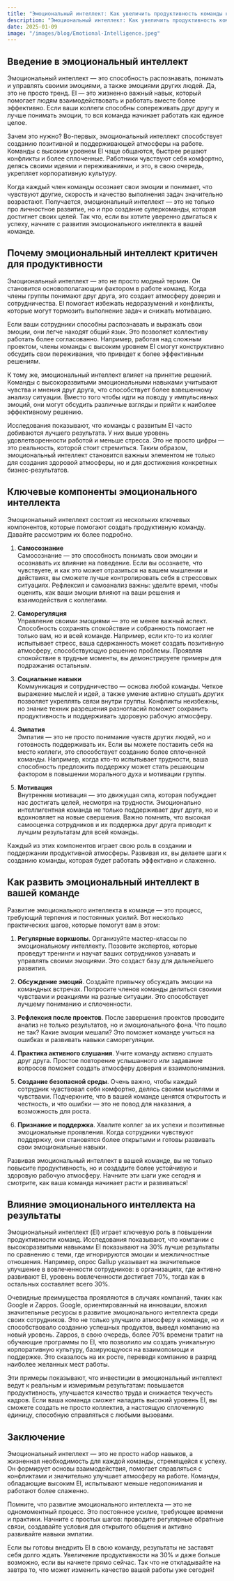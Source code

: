 ```yaml
---  
title: "Эмоциональный интеллект: Как увеличить продуктивность команды на 30%"  
description: "Эмоциональный интеллект: Как увеличить продуктивность команды на 30%"  
date: 2025-01-09
image: "/images/blog/Emotional-Intelligence.jpeg" 
---
```


## Введение в эмоциональный интеллект

Эмоциональный интеллект — это способность распознавать, понимать и управлять своими эмоциями, а также эмоциями других людей. Да, это не просто тренд. EI — это жизненно важный навык, который помогает людям взаимодействовать и работать вместе более эффективно. Если ваши коллеги способны сопереживать друг другу и лучше понимать эмоции, то вся команда начинает работать как единое целое. 

Зачем это нужно? Во-первых, эмоциональный интеллект способствует созданию позитивной и поддерживающей атмосферы на работе. Команды с высоким уровнем EI чаще общаются, быстрее решают конфликты и более сплоченные. Работники чувствуют себя комфортно, делясь своими идеями и переживаниями, и это, в свою очередь, укрепляет корпоративную культуру.

Когда каждый член команды осознает свои эмоции и понимает, что чувствуют другие, скорость и качество выполнения задач значительно возрастают. Получается, эмоциональный интеллект — это не только про личностное развитие, но и про создание суперкоманды, которая достигнет своих целей. Так что, если вы хотите уверенно двигаться к успеху, начните с развития эмоционального интеллекта в вашей команде.
## Почему эмоциональный интеллект критичен для продуктивности

Эмоциональный интеллект — это не просто модный термин. Он становится основополагающим фактором в работе команд. Когда члены группы понимают друг друга, это создает атмосферу доверия и сотрудничества. EI помогает избежать недоразумений и конфликты, которые могут тормозить выполнение задач и снижать мотивацию.

Если ваши сотрудники способны распознавать и выражать свои эмоции, они легче находят общий язык. Это позволяет коллективу работать более согласованно. Например, работая над сложным проектом, члены команды с высоким уровнем EI смогут конструктивно обсудить свои переживания, что приведет к более эффективным решениям.

К тому же, эмоциональный интеллект влияет на принятие решений. Команды с высокоразвитыми эмоциональными навыками учитывают чувства и мнения друг друга, что способствует более взвешенному анализу ситуации. Вместо того чтобы идти на поводу у импульсивных эмоций, они могут обсудить различные взгляды и прийти к наиболее эффективному решению. 

Исследования показывают, что команды с развитым EI часто добиваются лучшего результата. У них выше уровень удовлетворенности работой и меньше стресса. Это не просто цифры — это реальность, которой стоит стремиться. Таким образом, эмоциональный интеллект становится важным элементом не только для создания здоровой атмосферы, но и для достижения конкретных бизнес-результатов.
## Ключевые компоненты эмоционального интеллекта

Эмоциональный интеллект состоит из нескольких ключевых компонентов, которые помогают создать продуктивную команду. Давайте рассмотрим их более подробно.

1. **Самосознание**  
Самосознание — это способность понимать свои эмоции и осознавать их влияние на поведение. Если вы осознаете, что чувствуете, и как это может отразиться на вашем мышлении и действиях, вы сможете лучше контролировать себя в стрессовых ситуациях. Рефлексия и самоанализ важны: уделите время, чтобы оценить, как ваши эмоции влияют на ваши решения и взаимодействия с коллегами.

2. **Саморегуляция**  
Управление своими эмоциями — это не менее важный аспект. Способность сохранять спокойствие и собранность помогает не только вам, но и всей команде. Например, если кто-то из коллег испытывает стресс, ваша сдержанность может создать позитивную атмосферу, способствующую решению проблемы. Проявляя спокойствие в трудные моменты, вы демонстрируете примеры для подражания остальным.

3. **Социальные навыки**  
Коммуникация и сотрудничество — основа любой команды. Четкое выражение мыслей и идей, а также умение активно слушать других позволяет укреплять связи внутри группы. Конфликты неизбежны, но знание техник разрешения разногласий поможет сохранить продуктивность и поддерживать здоровую рабочую атмосферу.

4. **Эмпатия**  
Эмпатия — это не просто понимание чувств других людей, но и готовность поддерживать их. Если вы можете поставить себя на место коллеги, это способствует созданию более сплоченной команды. Например, когда кто-то испытывает трудности, ваша способность предложить поддержку может стать решающим фактором в повышении морального духа и мотивации группы.

5. **Мотивация**  
Внутренняя мотивация — это движущая сила, которая побуждает нас достигать целей, несмотря на трудности. Эмоционально интеллигентная команда не только поддерживает друг друга, но и вдохновляет на новые свершения. Важно помнить, что высокая самооценка сотрудников и их поддержка друг друга приводит к лучшим результатам для всей команды.

Каждый из этих компонентов играет свою роль в создании и поддержании продуктивной атмосферы. Развивая их, вы делаете шаги к созданию команды, которая будет работать эффективно и слаженно.
## Как развить эмоциональный интеллект в вашей команде

Развитие эмоционального интеллекта в команде — это процесс, требующий терпения и постоянных усилий. Вот несколько практических шагов, которые помогут вам в этом:

1. **Регулярные воркшопы**. Организуйте мастер-классы по эмоциональному интеллекту. Позовите экспертов, которые проведут тренинги и научат ваших сотрудников узнавать и управлять своими эмоциями. Это создаст базу для дальнейшего развития.

2. **Обсуждение эмоций**. Создайте привычку обсуждать эмоции на командных встречах. Попросите членов команды делиться своими чувствами и реакциями на разные ситуации. Это способствует лучшему пониманию и сплоченности.

3. **Рефлексия после проектов**. После завершения проектов проводите анализ не только результатов, но и эмоционального фона. Что пошло не так? Какие эмоции мешали? Это поможет команде учиться на ошибках и развивать навыки саморегуляции.

4. **Практика активного слушания**. Учите команду активно слушать друг друга. Простое повторение услышанного или задавание вопросов поможет создать атмосферу доверия и взаимопонимания.

5. **Создание безопасной среды**. Очень важно, чтобы каждый сотрудник чувствовал себя комфортно, делясь своими мыслями и чувствами. Подчеркните, что в вашей команде ценятся открытость и честность, и что ошибки — это не повод для наказания, а возможность для роста.

6. **Признание и поддержка**. Хвалите коллег за их успехи и позитивные эмоциональные проявления. Когда сотрудники чувствуют поддержку, они становятся более открытыми и готовы развивать свои эмоциональные навыки.

Развивая эмоциональный интеллект в вашей команде, вы не только повысите продуктивность, но и создадите более устойчивую и здоровую рабочую атмосферу. Начните эти шаги уже сегодня и смотрите, как ваша команда начинает расти и развиваться!
## Влияние эмоционального интеллекта на результаты

Эмоциональный интеллект (EI) играет ключевую роль в повышении продуктивности команд. Исследования показывают, что компании с высокоразвитыми навыками EI показывают на 30% лучше результаты по сравнению с теми, где игнорируются эмоции и межличностные отношения. Например, опрос Gallup указывает на значительное улучшение в вовлеченности сотрудников: в организациях, где активно развивают EI, уровень вовлеченности достигает 70%, тогда как в остальных составляет всего 30%.

Очевидные преимущества проявляются в случаях компаний, таких как Google и Zappos. Google, ориентированный на инновации, вложил значительные ресурсы в развитие эмоционального интеллекта среди своих сотрудников. Это не только улучшило атмосферу в команде, но и способствовало созданию успешных продуктов, выведя компанию на новый уровень. Zappos, в свою очередь, более 70% времени тратит на обучающие программы по EI, что позволило им создать уникальную корпоративную культуру, базирующуюся на взаимопомощи и поддержке. Это сказалось на их росте, переведя компанию в разряд наиболее желанных мест работы.

Эти примеры показывают, что инвестиции в эмоциональный интеллект ведут к реальным и измеримым результатам: повышается продуктивность, улучшается качество труда и снижается текучесть кадров. Если ваша команда сможет наладить высокий уровень EI, вы сможете создать не просто коллектив, а настоящую сплоченную единицу, способную справляться с любыми вызовами.
## Заключение

Эмоциональный интеллект — это не просто набор навыков, а жизненная необходимость для каждой команды, стремящейся к успеху. Он формирует основы взаимодействия, помогает справляться с конфликтами и значительно улучшает атмосферу на работе. Команды, обладающие высоким EI, испытывают меньше недопонимания и работают более слаженно.

Помните, что развитие эмоционального интеллекта — это не одномоментный процесс. Это постоянное усилие, требующее времени и практики. Начните с простых шагов: проводите регулярные обратные связи, создавайте условия для открытого общения и активно развивайте навыки эмпатии.

Если вы готовы внедрить EI в свою команду, результаты не заставят себя долго ждать. Увеличение продуктивности на 30% и даже больше возможно, если вы начнете прямо сейчас. Так что не откладывайте на завтра то, что может изменить качество вашей работы уже сегодня!